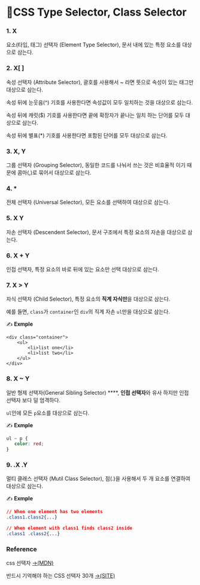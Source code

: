 # 📄CSS Type Selector, Class Selector

### 1. X

요소\(타입, 태그\) 선택자 \(Element Type Selector\), 문서 내에 있는 특정 요소를 대상으로 삼는다.

### 2. X\[ \]

속성 선택자 \(Attribute Selector\), 괄호를 사용해서 ~ 라면 뜻으로 속성이 있는 태그만 대상으로 삼는다.

속성 뒤에 눈웃음\(^\) 기호를 사용한다면 속성값이 모두 일치하는 것을 대상으로 삼는다.

속성 뒤에 캐럿\($\) 기호를 사용한다면 끝에 확장자가 끝나는 일치 하는 단어를 모두 대상으로 삼는다.

속성 뒤에 별표\(\*\) 기호를 사용한다면 포함된 단어를 모두 대상으로 삼는다.

### 3. X, Y

그룹 선택자 \(Grouping Selector\), 동일한 코드를 나눠서 쓰는 것은 비효율적 이기 때문에 콤마\(,\)로 묶어서 대상으로 삼는다.

### 4. \*

전체 선택자 \(Universal Selector\), 모든 요소를 선택하여 대상으로 삼는다.

### 5. X Y

자손 선택자 \(Descendent Selector\), 문서 구조에서 특정 요소의 자손을 대상으로 삼는다. 



### 6. X + Y

인접 선택자, 특정 요소의 바로 뒤에 있는 요소만 선택 대상으로 삼는다.

### 7. X &gt; Y

자식 선택자 \(Child Selector\),  특정 요소의 **직계 자식만**을 대상으로 삼는다.

예를 들면, `class`가 `container`인 `div`의 직계 자손 `ul`만을 대상으로 삼는다.

✍ **Exmple**

```markup
<div class="container">
    <ul>
        <li>list one</li>
        <li>list two</li>
    </ul>
</div>
```

### 8. X ~ Y

일반 형제 선택자\(General Sibling Selector\) ****, **인접 선택자**와 유사 하지만 인접 선택자 보다 덜 엄격하다. 

`ul`안에 모든 `p`요소를 대상으로 삼는다.

✍ **Exmple**

```css
ul ~ p {
   color: red;
}
```

### 9. .X .Y

멀티 클래스 선택자 \(Mutil Class Selector\), 점\(.\)을 사용해서 두 개 요소를 연결하여 대상으로 삼는다.

✍ **Exmple**

```css
// When one element has two elements
.class1.class2{...}

// When element with class1 finds class2 inside
.class1 .class2{...}
```

###  <a id="reference"></a>

### Reference <a id="reference"></a>

css 선택자 [→\(MDN\)](https://developer.mozilla.org/en-US/docs/Learn/CSS/Styling_text/Fundamentals)

반드시 기억해야 하는 CSS 선택자 30개 [→\(SITE\)﻿](https://code.tutsplus.com/ko/tutorials/the-30-css-selectors-you-must-memorize--net-16048)

